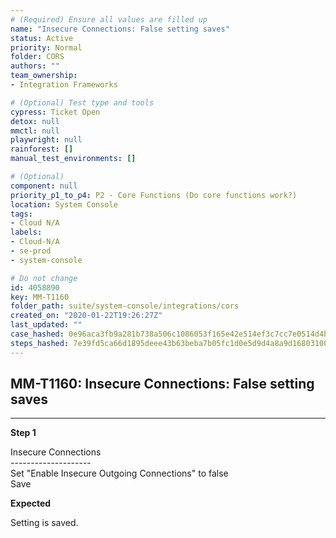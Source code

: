 ```yaml
---
# (Required) Ensure all values are filled up
name: "Insecure Connections: False setting saves"
status: Active
priority: Normal
folder: CORS
authors: ""
team_ownership: 
- Integration Frameworks

# (Optional) Test type and tools
cypress: Ticket Open
detox: null
mmctl: null
playwright: null
rainforest: []
manual_test_environments: []

# (Optional)
component: null
priority_p1_to_p4: P2 - Core Functions (Do core functions work?)
location: System Console
tags: 
- Cloud N/A
labels: 
- Cloud-N/A
- se-prod
- system-console

# Do not change
id: 4058890
key: MM-T1160
folder_path: suite/system-console/integrations/cors
created_on: "2020-01-22T19:26:27Z"
last_updated: ""
case_hashed: 0e96aca3fb9a281b738a506c1086053f165e42e514ef3c7cc7e0514d4bf54bf0990bb0b8f80a492b906dfeff8a259d0c
steps_hashed: 7e39fd5ca66d1895deee43b63beba7b05fc1d0e5d9d4a8a9d1680310057da6d5decf790565afb6c886cc75401e4ed964
---
```


## MM-T1160: Insecure Connections: False setting saves

---

**Step 1**

Insecure Connections\
\--------------------\
Set "Enable Insecure Outgoing Connections" to false\
Save

**Expected**

Setting is saved.
